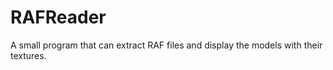 RAFReader
=========

A small program that can extract RAF files and display the models with their textures.
